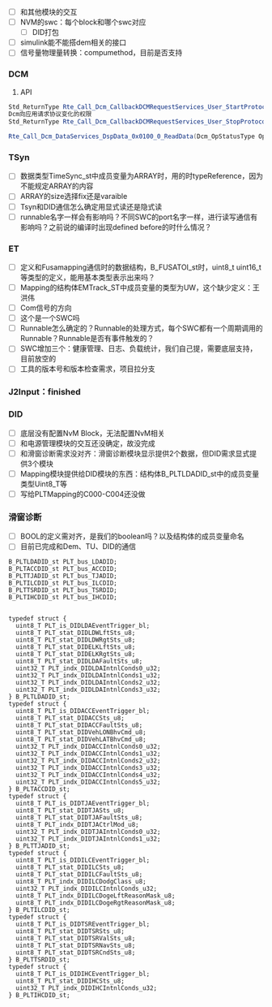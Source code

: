 - [ ] 和其他模块的交互
- [ ] NVM的swc：每个block和哪个swc对应
	- [ ] DID打包
- [ ] simulink能不能搭dem相关的接口
- [ ] 信号量物理量转换：compumethod，目前是否支持
###  DCM
1. API
```cs
Std_ReturnType Rte_Call_Dcm_CallbackDCMRequestServices_User_StartProtocol (Dcm_ProtocolType ProtocolType)
Dcm向应用请求协议变化的权限
Std_ReturnType Rte_Call_Dcm_CallbackDCMRequestServices_User_StopProtocol (Dcm_ProtocolType ProtocolType)

Rte_Call_Dcm_DataServices_DspData_0x0100_0_ReadData(Dcm_OpStatusType OpStatus,uint8* Data,  Dcm_NegativeResponseCodeType* ErrorCode) Dcm向应用请求读取Did为0x0100的数据
```

### TSyn
- [ ] 数据类型TimeSync_st中成员变量为ARRAY时，用的时typeReference，因为不能规定ARRAY的内容
- [ ] ARRAY的size选择fix还是varaible
- [ ] Tsyn和DID通信怎么确定用显式读还是隐式读
- [ ] runnable名字一样会有影响吗？不同SWC的port名字一样，进行读写通信有影响吗？之前说的编译时出现defined before的时什么情况？
### ET
- [ ] 定义和Fusamapping通信时的数据结构，B_FUSATOI_st时，uint8_t uint16_t等类型的定义，能用基本类型表示出来吗？
- [ ] Mapping的结构体EMTrack_ST中成员变量的类型为UW，这个缺少定义：王洪伟
- [ ] Com信号的方向
- [ ] 这个是一个SWC吗
- [ ] Runnable怎么确定的？Runnable的处理方式，每个SWC都有一个周期调用的Runnable？Runnable是否有事件触发的？
- [ ] SWC增加三个：健康管理、日志、负载统计，我们自己提，需要底层支持，目前放空的
- [ ] 工具的版本号和版本检查需求，项目拉分支

### J2Input：finished
### DID
- [ ] 底层没有配置NvM Block，无法配置NvM相关
- [ ] 和电源管理模块的交互还没确定，故没完成
- [ ] 和滑窗诊断需求没对齐：滑窗诊断模块显示提供2个数据，但DID需求显式提供3个模块
- [ ] Mapping模块提供给DID模块的东西：结构体B_PLTLDADID_st中的成员变量类型Uint8_T等
- [ ] 写给PLTMapping的C000-C004还没做

### 滑窗诊断
- [ ] BOOL的定义需对齐，是我们的boolean吗？以及结构体的成员变量命名
- [ ] 目前已完成和Dem、TU、DID的通信
```
B_PLTLDADID_st PLT_bus_LDADID;
B_PLTACCDID_st PLT_bus_ACCDID;
B_PLTTJADID_st PLT_bus_TJADID;
B_PLTILCDID_st PLT_bus_ILCDID;
B_PLTTSRDID_st PLT_bus_TSRDID;
B_PLTIHCDID_st PLT_bus_IHCDID;


typedef struct {
  uint8_T PLT_is_DIDLDAEventTrigger_bl;
  uint8_T PLT_stat_DIDLDWLftSts_u8;
  uint8_T PLT_stat_DIDLDWRgtSts_u8;
  uint8_T PLT_stat_DIDELKLftSts_u8;
  uint8_T PLT_stat_DIDELKRgtSts_u8;
  uint8_T PLT_stat_DIDLDAFaultSts_u8;
  uint32_T PLT_indx_DIDLDAIntnlConds0_u32;
  uint32_T PLT_indx_DIDLDAIntnlConds1_u32;
  uint32_T PLT_indx_DIDLDAIntnlConds2_u32;
  uint32_T PLT_indx_DIDLDAIntnlConds3_u32;
} B_PLTLDADID_st;
typedef struct {
  uint8_T PLT_is_DIDACCEventTrigger_bl;
  uint8_T PLT_stat_DIDACCSts_u8;
  uint8_T PLT_stat_DIDACCFaultSts_u8;
  uint8_T PLT_stat_DIDVehLONBhvCmd_u8;
  uint8_T PLT_stat_DIDVehLATBhvCmd_u8;
  uint32_T PLT_indx_DIDACCIntnlConds0_u32;
  uint32_T PLT_indx_DIDACCIntnlConds1_u32;
  uint32_T PLT_indx_DIDACCIntnlConds2_u32;
  uint32_T PLT_indx_DIDACCIntnlConds3_u32;
  uint32_T PLT_indx_DIDACCIntnlConds4_u32;
  uint32_T PLT_indx_DIDACCIntnlConds5_u32;
} B_PLTACCDID_st;
typedef struct {
  uint8_T PLT_is_DIDTJAEventTrigger_bl;
  uint8_T PLT_stat_DIDTJASts_u8;
  uint8_T PLT_stat_DIDTJAFaultSts_u8;
  uint8_T PLT_indx_DIDTJACtrlMod_u8;
  uint32_T PLT_indx_DIDTJAIntnlConds0_u32;
  uint32_T PLT_indx_DIDTJAIntnlConds1_u32;
} B_PLTTJADID_st;
typedef struct {
  uint8_T PLT_is_DIDILCEventTrigger_bl;
  uint8_T PLT_stat_DIDILCSts_u8;
  uint8_T PLT_stat_DIDILCFaultSts_u8;
  uint8_T PLT_indx_DIDILCDodgClass_u8;
  uint32_T PLT_indx_DIDILCIntnlConds_u32;
  uint8_T PLT_indx_DIDILCDogeLftReasonMask_u8;
  uint8_T PLT_indx_DIDILCDogeRgtReasonMask_u8;
} B_PLTILCDID_st;
typedef struct {
  uint8_T PLT_is_DIDTSREventTrigger_bl;
  uint8_T PLT_stat_DIDTSRSts_u8;
  uint8_T PLT_stat_DIDTSRValSts_u8;
  uint8_T PLT_stat_DIDTSRNavSts_u8;
  uint8_T PLT_stat_DIDTSRCndSts_u8;
} B_PLTTSRDID_st;
typedef struct {
  uint8_T PLT_is_DIDIHCEventTrigger_bl;
  uint8_T PLT_stat_DIDIHCSts_u8;
  uint32_T PLT_indx_DIDIHCIntnlConds_u32;
} B_PLTIHCDID_st;
```
